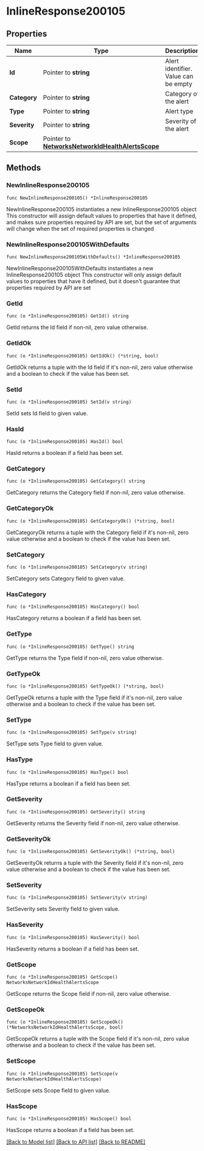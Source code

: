 # InlineResponse200105

## Properties

Name | Type | Description | Notes
------------ | ------------- | ------------- | -------------
**Id** | Pointer to **string** | Alert identifier. Value can be empty | [optional] 
**Category** | Pointer to **string** | Category of the alert | [optional] 
**Type** | Pointer to **string** | Alert type | [optional] 
**Severity** | Pointer to **string** | Severity of the alert | [optional] 
**Scope** | Pointer to [**NetworksNetworkIdHealthAlertsScope**](NetworksNetworkIdHealthAlertsScope.md) |  | [optional] 

## Methods

### NewInlineResponse200105

`func NewInlineResponse200105() *InlineResponse200105`

NewInlineResponse200105 instantiates a new InlineResponse200105 object
This constructor will assign default values to properties that have it defined,
and makes sure properties required by API are set, but the set of arguments
will change when the set of required properties is changed

### NewInlineResponse200105WithDefaults

`func NewInlineResponse200105WithDefaults() *InlineResponse200105`

NewInlineResponse200105WithDefaults instantiates a new InlineResponse200105 object
This constructor will only assign default values to properties that have it defined,
but it doesn't guarantee that properties required by API are set

### GetId

`func (o *InlineResponse200105) GetId() string`

GetId returns the Id field if non-nil, zero value otherwise.

### GetIdOk

`func (o *InlineResponse200105) GetIdOk() (*string, bool)`

GetIdOk returns a tuple with the Id field if it's non-nil, zero value otherwise
and a boolean to check if the value has been set.

### SetId

`func (o *InlineResponse200105) SetId(v string)`

SetId sets Id field to given value.

### HasId

`func (o *InlineResponse200105) HasId() bool`

HasId returns a boolean if a field has been set.

### GetCategory

`func (o *InlineResponse200105) GetCategory() string`

GetCategory returns the Category field if non-nil, zero value otherwise.

### GetCategoryOk

`func (o *InlineResponse200105) GetCategoryOk() (*string, bool)`

GetCategoryOk returns a tuple with the Category field if it's non-nil, zero value otherwise
and a boolean to check if the value has been set.

### SetCategory

`func (o *InlineResponse200105) SetCategory(v string)`

SetCategory sets Category field to given value.

### HasCategory

`func (o *InlineResponse200105) HasCategory() bool`

HasCategory returns a boolean if a field has been set.

### GetType

`func (o *InlineResponse200105) GetType() string`

GetType returns the Type field if non-nil, zero value otherwise.

### GetTypeOk

`func (o *InlineResponse200105) GetTypeOk() (*string, bool)`

GetTypeOk returns a tuple with the Type field if it's non-nil, zero value otherwise
and a boolean to check if the value has been set.

### SetType

`func (o *InlineResponse200105) SetType(v string)`

SetType sets Type field to given value.

### HasType

`func (o *InlineResponse200105) HasType() bool`

HasType returns a boolean if a field has been set.

### GetSeverity

`func (o *InlineResponse200105) GetSeverity() string`

GetSeverity returns the Severity field if non-nil, zero value otherwise.

### GetSeverityOk

`func (o *InlineResponse200105) GetSeverityOk() (*string, bool)`

GetSeverityOk returns a tuple with the Severity field if it's non-nil, zero value otherwise
and a boolean to check if the value has been set.

### SetSeverity

`func (o *InlineResponse200105) SetSeverity(v string)`

SetSeverity sets Severity field to given value.

### HasSeverity

`func (o *InlineResponse200105) HasSeverity() bool`

HasSeverity returns a boolean if a field has been set.

### GetScope

`func (o *InlineResponse200105) GetScope() NetworksNetworkIdHealthAlertsScope`

GetScope returns the Scope field if non-nil, zero value otherwise.

### GetScopeOk

`func (o *InlineResponse200105) GetScopeOk() (*NetworksNetworkIdHealthAlertsScope, bool)`

GetScopeOk returns a tuple with the Scope field if it's non-nil, zero value otherwise
and a boolean to check if the value has been set.

### SetScope

`func (o *InlineResponse200105) SetScope(v NetworksNetworkIdHealthAlertsScope)`

SetScope sets Scope field to given value.

### HasScope

`func (o *InlineResponse200105) HasScope() bool`

HasScope returns a boolean if a field has been set.


[[Back to Model list]](../README.md#documentation-for-models) [[Back to API list]](../README.md#documentation-for-api-endpoints) [[Back to README]](../README.md)


